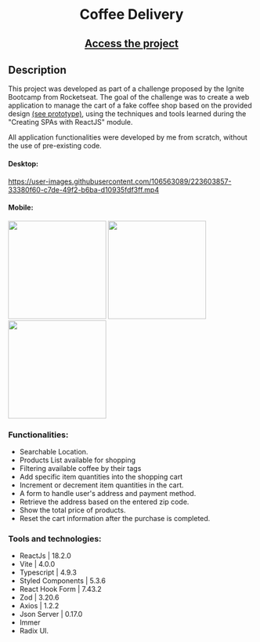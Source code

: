 <div align="center">
<h1>Coffee Delivery</h1>
 <h2><a href='https://coffee-delivery-jet.vercel.app/'>Access the project</a></h2>
</div>

<div align="left">  
 
## Description

 This project was developed as part of a challenge proposed by the Ignite Bootcamp from Rocketseat. The goal of the challenge was to create a web application to manage the cart of a fake coffee shop based on the provided design <a href='https://www.figma.com/file/67dRSj4O781tbHJFYK9egW/Coffee-Delivery-(Copy)?node-id=0-1&t=LEe1ENwhCxsMhQWH-0'>(see prototype)</a>, using the techniques and tools learned during the "Creating SPAs with ReactJS" module.

All application functionalities were developed by me from scratch, without the use of pre-existing code.
 
#### Desktop: 
 https://user-images.githubusercontent.com/106563089/223603857-33380f60-c7de-49f2-b6ba-d10935fdf3ff.mp4

#### Mobile:
<div display='flex'>
 
 
<img src='https://user-images.githubusercontent.com/106563089/223610868-2f155400-9c35-4824-af29-ad9835d051ef.jpg' width='200px'/> 
 <img src='https://user-images.githubusercontent.com/106563089/223610877-1812f686-4160-4bf1-80a5-c18ff84d1b69.jpg' width='200px'/>
 <img src='https://user-images.githubusercontent.com/106563089/223610879-a8425a82-8036-4953-842b-22f5431ebf97.jpg' width='200px'/>


 
 </div>

### Functionalities:

- Searchable Location.</br> 
- Products List available for shopping </br>
- Filtering available coffee by their tags </br>
- Add specific item quantities into the shopping cart </br>
- Increment or decrement item quantities in the cart.</br>
- A form to handle user's address and payment method.</br>
- Retrieve the address based on the entered zip code.</br>
- Show the total price of products.</br>
- Reset the cart information after the purchase is completed.</br>

### Tools and technologies:

- ReactJs | 18.2.0
- Vite | 4.0.0 
- Typescript | 4.9.3 
- Styled Components | 5.3.6
- React Hook Form | 7.43.2
- Zod | 3.20.6
- Axios | 1.2.2
- Json Server | 0.17.0
- Immer
- Radix UI.
</div>

